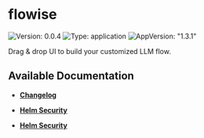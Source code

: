 # flowise

![Version: 0.0.4](https://img.shields.io/badge/Version-0.0.4-informational?style=flat-square) ![Type: application](https://img.shields.io/badge/Type-application-informational?style=flat-square) ![AppVersion: "1.3.1"](https://img.shields.io/badge/AppVersion-"1.3.1"-informational?style=flat-square)

Drag & drop UI to build your customized LLM flow.

## Available Documentation

- [**Changelog**](CHANGELOG)

- [**Helm Security**](container-security)

- [**Helm Security**](helm-security)

